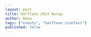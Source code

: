 ```yaml
---
layout: post
title: Halftone 2024 Recap
author: Dana
tags: ["events", "halftone zinefest"]
published: false
---
```


